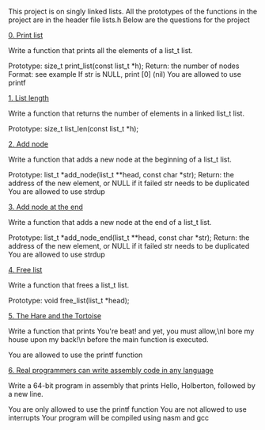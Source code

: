 This project is on singly linked lists. All the prototypes of the functions
in the project are in the header file lists.h
Below are the questions for the project

[0. Print list](0-print_list.c)

Write a function that prints all the elements of a list_t list.

Prototype: size_t print_list(const list_t *h);
Return: the number of nodes
Format: see example
If str is NULL, print [0] (nil)
You are allowed to use printf


[1. List length](1-list_len.c)

Write a function that returns the number of elements in a linked list_t list.

Prototype: size_t list_len(const list_t *h);


[2. Add node](2-add_node.c)

Write a function that adds a new node at the beginning of a list_t list.

Prototype: list_t *add_node(list_t **head, const char *str);
Return: the address of the new element, or NULL if it failed
str needs to be duplicated
You are allowed to use strdup


[3. Add node at the end](3-add_node_end.c)

Write a function that adds a new node at the end of a list_t list.

Prototype: list_t *add_node_end(list_t **head, const char *str);
Return: the address of the new element, or NULL if it failed
str needs to be duplicated
You are allowed to use strdup


[4. Free list](4-free_list.c)

Write a function that frees a list_t list.

Prototype: void free_list(list_t *head);


[5. The Hare and the Tortoise](100-first.c)

Write a function that prints You're beat! and yet, you must allow,\nI bore my house upon my back!\n before the main function is executed.

You are allowed to use the printf function


[6. Real programmers can write assembly code in any language](101-hello_holberton.asm)

Write a 64-bit program in assembly that prints Hello, Holberton, followed by a new line.

You are only allowed to use the printf function
You are not allowed to use interrupts
Your program will be compiled using nasm and gcc 
